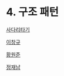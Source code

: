 # 4. 구조 패턴

[사다리타기](https://search.naver.com/search.naver?where=nexearch&sm=top_hty&fbm=0&ie=utf8&query=%EC%82%AC%EB%8B%A4%EB%A6%AC%ED%83%80%EA%B8%B0)

[이창규](./ARUSANTIMO.md)

[황원준](./HWANGTAN.md)

[정재남](./jaenam.md)